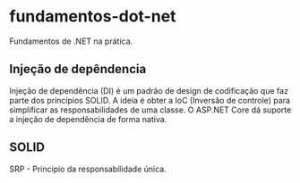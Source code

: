 # fundamentos-dot-net
Fundamentos de .NET na prática.

## Injeção de depêndencia
Injeção de dependência (DI) é um padrão de design de codificação que faz parte dos princípios SOLID.
A ideia é obter a IoC (Inversão de controle) para simplificar as responsabilidades de uma classe.
O ASP.NET Core dá suporte a injeção de dependência de forma nativa.

## SOLID

SRP - Principio da responsabilidade única.

